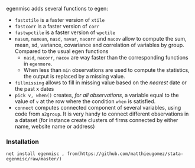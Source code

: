 egenmisc adds several functions to egen:
- `fastxtile` is a faster version of `xtile`
- `fastcorr` is a faster version of `corr`
- `fastwpctile` is a faster version of `wpctile`
- `nasum`, `namean`, `nasd`, `navar`,   `nacorr` and `nacov` allow to compute the sum, mean, sd, variance, covariance and correlation of variables by group. Compared to the usual egen functions
	- `nasd`, `nacorr`, `nacov` are way faster than the corresponding functions in `egenmore`.
	- When less than `min` observations are used to compute the statistics, the output is replaced by a missing value.
- `fillmissing` allows to fill in missing value based on the *nearest* date or the past x dates
- `pick v, when()` creates, *for all observations*, a variable equal to the value of `v` at the row where the condition `when` is satisfied. 
- `connect` computes connected component of several variables, using code from `a2group`. It is very handy to connect different observations in a dataset (for instance create clusters of firms connected by either name, website name or address)

### Installation
```
net install egenmisc , from(https://github.com/matthieugomez/stata-egenmisc/raw/master/)
```